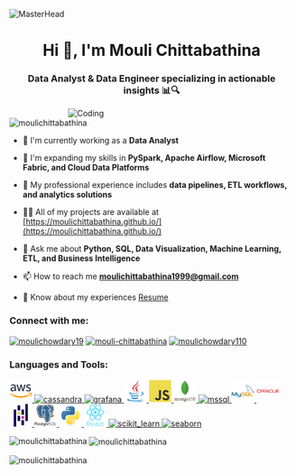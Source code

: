 ![MasterHead](https://i0.wp.com/www.sciencenews.org/wp-content/uploads/2023/04/040823_chatgpt_feat.gif?resize=1024,256&ssl=1)


<h1 align="center">Hi 👋, I'm Mouli Chittabathina</h1>
<h3 align="center">Data Analyst & Data Engineer specializing in actionable insights 📊🔍</h3>

<img align="right" alt="Coding" width="400" src="https://assets-global.website-files.com/5c19020c997c25514d17d86f/60c0d9460c02947666c0d70c_Data%20report.gif">

<p align="left"> <img src="https://komarev.com/ghpvc/?username=moulichittabathina&label=Profile%20views&color=0e75b6&style=flat" alt="moulichittabathina" /> </p>

- 🔭 I'm currently working as a **Data Analyst**

- 🌱 I'm expanding my skills in **PySpark, Apache Airflow, Microsoft Fabric, and Cloud Data Platforms**

- 💼 My professional experience includes **data pipelines, ETL workflows, and analytics solutions**

- 👨‍💻 All of my projects are available at [https://moulichittabathina.github.io/](https://moulichittabathina.github.io/)

- 💬 Ask me about **Python, SQL, Data Visualization, Machine Learning, ETL, and Business Intelligence**

- 📫 How to reach me **moulichittabathina1999@gmail.com**

- 📄 Know about my experiences [Resume](https://drive.google.com/file/d/14KfV9sMgyZO-m6gKKShdav1qcVADzp40/view?usp=drive_link)

<h3 align="left">Connect with me:</h3>
<p align="left">
<a href="https://twitter.com/moulichowdary19" target="blank"><img align="center" src="https://raw.githubusercontent.com/rahuldkjain/github-profile-readme-generator/master/src/images/icons/Social/twitter.svg" alt="moulichowdary19" height="30" width="40" /></a>
<a href="https://linkedin.com/in/mouli-chittabathina" target="blank"><img align="center" src="https://raw.githubusercontent.com/rahuldkjain/github-profile-readme-generator/master/src/images/icons/Social/linked-in-alt.svg" alt="mouli-chittabathina" height="30" width="40" /></a>
<a href="https://instagram.com/moulichowdary110" target="blank"><img align="center" src="https://raw.githubusercontent.com/rahuldkjain/github-profile-readme-generator/master/src/images/icons/Social/instagram.svg" alt="moulichowdary110" height="30" width="40" /></a>
</p>

<h3 align="left">Languages and Tools:</h3>
<p align="left"> <a href="https://aws.amazon.com" target="_blank" rel="noreferrer"> <img src="https://raw.githubusercontent.com/devicons/devicon/master/icons/amazonwebservices/amazonwebservices-original-wordmark.svg" alt="aws" width="40" height="40"/> </a> <a href="https://cassandra.apache.org/" target="_blank" rel="noreferrer"> <img src="https://www.vectorlogo.zone/logos/apache_cassandra/apache_cassandra-icon.svg" alt="cassandra" width="40" height="40"/> </a> <a href="https://grafana.com" target="_blank" rel="noreferrer"> <img src="https://www.vectorlogo.zone/logos/grafana/grafana-icon.svg" alt="grafana" width="40" height="40"/> </a> <a href="https://www.java.com" target="_blank" rel="noreferrer"> <img src="https://raw.githubusercontent.com/devicons/devicon/master/icons/java/java-original.svg" alt="java" width="40" height="40"/> </a> <a href="https://developer.mozilla.org/en-US/docs/Web/JavaScript" target="_blank" rel="noreferrer"> <img src="https://raw.githubusercontent.com/devicons/devicon/master/icons/javascript/javascript-original.svg" alt="javascript" width="40" height="40"/> </a> <a href="https://www.mongodb.com/" target="_blank" rel="noreferrer"> <img src="https://raw.githubusercontent.com/devicons/devicon/master/icons/mongodb/mongodb-original-wordmark.svg" alt="mongodb" width="40" height="40"/> </a> <a href="https://www.microsoft.com/en-us/sql-server" target="_blank" rel="noreferrer"> <img src="https://www.svgrepo.com/show/303229/microsoft-sql-server-logo.svg" alt="mssql" width="40" height="40"/> </a> <a href="https://www.mysql.com/" target="_blank" rel="noreferrer"> <img src="https://raw.githubusercontent.com/devicons/devicon/master/icons/mysql/mysql-original-wordmark.svg" alt="mysql" width="40" height="40"/> </a> <a href="https://www.oracle.com/" target="_blank" rel="noreferrer"> <img src="https://raw.githubusercontent.com/devicons/devicon/master/icons/oracle/oracle-original.svg" alt="oracle" width="40" height="40"/> </a> <a href="https://pandas.pydata.org/" target="_blank" rel="noreferrer"> <img src="https://raw.githubusercontent.com/devicons/devicon/2ae2a900d2f041da66e950e4d48052658d850630/icons/pandas/pandas-original.svg" alt="pandas" width="40" height="40"/> </a> <a href="https://www.postgresql.org" target="_blank" rel="noreferrer"> <img src="https://raw.githubusercontent.com/devicons/devicon/master/icons/postgresql/postgresql-original-wordmark.svg" alt="postgresql" width="40" height="40"/> </a> <a href="https://www.python.org" target="_blank" rel="noreferrer"> <img src="https://raw.githubusercontent.com/devicons/devicon/master/icons/python/python-original.svg" alt="python" width="40" height="40"/> </a> <a href="https://reactjs.org/" target="_blank" rel="noreferrer"> <img src="https://raw.githubusercontent.com/devicons/devicon/master/icons/react/react-original-wordmark.svg" alt="react" width="40" height="40"/> </a> <a href="https://scikit-learn.org/" target="_blank" rel="noreferrer"> <img src="https://upload.wikimedia.org/wikipedia/commons/0/05/Scikit_learn_logo_small.svg" alt="scikit_learn" width="40" height="40"/> </a> <a href="https://seaborn.pydata.org/" target="_blank" rel="noreferrer"> <img src="https://seaborn.pydata.org/_images/logo-mark-lightbg.svg" alt="seaborn" width="40" height="40"/> </a> </p>

<p><img align="left" src="https://github-readme-stats.vercel.app/api/top-langs?username=moulichittabathina&show_icons=true&locale=en&layout=compact" alt="moulichittabathina" /></p>

<p>&nbsp;<img align="center" src="https://github-readme-stats.vercel.app/api?username=moulichittabathina&show_icons=true&locale=en" alt="moulichittabathina" /></p>

<p><img align="center" src="https://github-readme-streak-stats.herokuapp.com/?user=moulichittabathina&" alt="moulichittabathina" /></p>
